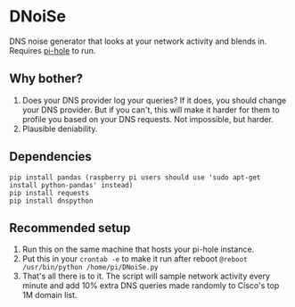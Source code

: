 # DNoiSe
DNS noise generator that looks at your network activity and blends in. Requires [pi-hole](https://pi-hole.net) to run.

## Why bother?
1. Does your DNS provider log your queries? If it does, you should change your DNS provider. But if you can't, this will make it harder for them to profile you based on your DNS requests. Not impossible, but harder.
2. Plausible deniability.

## Dependencies
```
pip install pandas (raspberry pi users should use 'sudo apt-get install python-pandas' instead)
pip install requests
pip install dnspython
```

## Recommended setup
1. Run this on the same machine that hosts your pi-hole instance.
2. Put this in your `crontab -e` to make it run after reboot
`@reboot /usr/bin/python /home/pi/DNoiSe.py`
3. That's all there is to it. The script will sample network activity every minute and add 10% extra DNS queries made randomly to Cisco's top 1M domain list.
